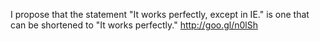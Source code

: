 I propose that the statement "It works perfectly, except in IE." is one that can be shortened to "It works perfectly." http://goo.gl/n0lSh
